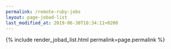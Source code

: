 ```yaml
---
permalink: /remote-ruby-jobs
layout: page-jobad-list
last_modified_at: 2019-06-30T18:34:11+0200
---
```

{% include render_jobad_list.html permalink=page.permalink %}
